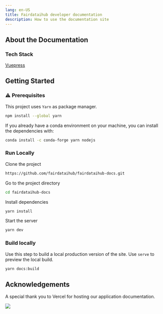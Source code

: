 ```yaml
---
lang: en-US
title: Fairdataihub developer documentation
description: How to use the documentation site
---
```


## About the Documentation

### Tech Stack

[Vuepress](https://v2.vuepress.vuejs.org/guide/#introduction)

## Getting Started

### ⚠️ Prerequisites

This project uses `Yarn` as package manager.

```bash
npm install --global yarn
```

If you already have a conda environment on your machine, you can install the dependencies with:

```bash
conda install -c conda-forge yarn nodejs
```

### Run Locally

Clone the project

```bash
https://github.com/fairdataihub/fairdataihub-docs.git
```

Go to the project directory

```bash
cd fairdataihub-docs
```

Install dependencies

```bash
yarn install
```

Start the server

```bash
yarn dev
```

### Build locally

Use this step to build a local production version of the site. Use `serve` to preview the local build.

```bash
yarn docs:build
```

## Acknowledgements

A special thank you to Vercel for hosting our application documentation.

![](https://www.datocms-assets.com/31049/1618983297-powered-by-vercel.svg)
